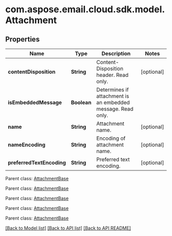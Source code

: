 
# com.aspose.email.cloud.sdk.model.Attachment

## Properties
Name | Type | Description | Notes
------------ | ------------- | ------------- | -------------
**contentDisposition** | **String** | Content-Disposition header. Read only.              |  [optional]
**isEmbeddedMessage** | **Boolean** | Determines if attachment is an embedded message. Read only.              | 
**name** | **String** | Attachment name.              |  [optional]
**nameEncoding** | **String** | Encoding of attachment name.              |  [optional]
**preferredTextEncoding** | **String** | Preferred text encoding.              |  [optional]

 Parent class: [AttachmentBase](AttachmentBase.md)
    
    

 Parent class: [AttachmentBase](AttachmentBase.md)
    
    

 Parent class: [AttachmentBase](AttachmentBase.md)
    
    

 Parent class: [AttachmentBase](AttachmentBase.md)
    
    

 Parent class: [AttachmentBase](AttachmentBase.md)
    
    


[[Back to Model list]](README.md#documentation-for-models) [[Back to API list]](README.md#documentation-for-api-endpoints) [[Back to API README]](README.md)

